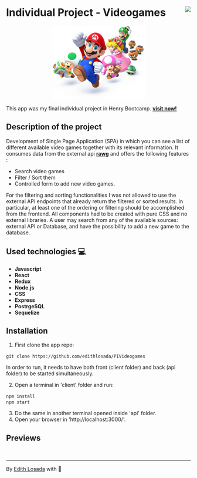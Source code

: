 #  Individual Project - Videogames   <img align='right' src="https://static.wixstatic.com/media/85087f_0d84cbeaeb824fca8f7ff18d7c9eaafd~mv2.png/v1/fill/w_160,h_30,al_c,q_85,usm_0.66_1.00_0.01/Logo_completo_Color_1PNG.webp" />  

<p align="center">
  <img height="200" src="./videogame.png" />
</p>

This app was my final individual project in Henry Bootcamp. **[visit now!](https://MyVideogames.app/)**

## Description of the project
Development of Single Page Application (SPA) in which you can see a list of different available video games together with its relevant information. It consumes data from the external api **[rawg](https://rawg.io/apidocs)** and offers the following features :
- Search video games
- Filter / Sort them
- Controlled form to add new video games.

For the filtering and sorting functionalities I was not allowed to use the external API endpoints that already return the filtered or sorted results. In particular, at least one of the ordering or filtering should be accomplished from the frontend. All components had to be created with pure CSS and no external libraries. 
A user may search from any of the available sources: external API or Database, and have the possibility to add a new game to the database.


## Used technologies :computer: 

* __Javascript__
* __React__
* __Redux__
* __Node.js__
* __CSS__
* __Express__
* __PostrgeSQL__
* __Sequelize__

## Installation
1. First clone the app repo:
```
git clone https://github.com/edithlosada/PIVideogames
```
In order to run, it needs to have both front (client folder) and back (api folder) to be started simultaneously. 

2. Open a terminal in 'client' folder and run:
```
npm install 
npm start 
```
3. Do the same in another terminal opened inside 'api' folder.
4. Open your browser in 'http://localhost:3000/'.

## Previews
  <p>
    <a href="https://MyVideogames.app/" target="_blank">
      <img  align="center" src="https://github.com/edithlosada/landPage.png" alt="" width="280 height="140"/>
    </a>
  </p>  

                                                                                                                                          
<hr/> 

By [Edith Losada](https://github.com/edithlosada) with 🤍
